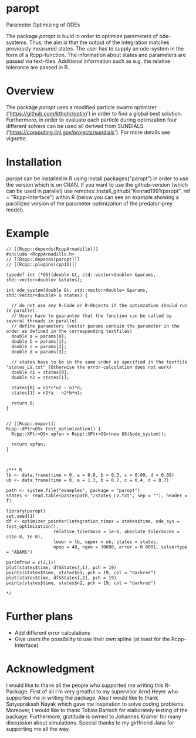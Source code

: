 # paropt

Parameter Optimizing of ODEs

The package *paropt* is build in order to optimize parameters of ode-systems. Thus, the aim is that the output of the integration matches previously measured states. The user has to supply an ode-system in the form of a Rcpp-function. The information about states and parameters are passed via text-files. Additional information such as e.g. the relative tolerance are passed in R.

# Overview

The package *paropt* uses a modified particle swarm optimizer ('https://github.com/kthohr/optim') in order to find a global best solution. Furthermore, in order to evaluate each particle during optimzation four different solvers can be used all derived from SUNDIALS ('https://computing.llnl.gov/projects/sundials'). For more details see vignette. 

# Installation

*paropt* can be installed in R using install.packages("paropt") in order to use the version which is on CRAN. If you want to use the github-version (which can be used in parallel) use 
remotes::install_github("Konrad1991/paropt", ref = "Rcpp-Interface") within R (below you can see an example showing a parallized version of the parameter optimization of the predator-prey model). 

# Example

```Rcpp
// [[Rcpp::depends(RcppArmadillo)]]
#include <RcppArmadillo.h>
// [[Rcpp::depends(paropt)]]
// [[Rcpp::plugins(cpp11)]]

typedef int (*OS)(double &t, std::vector<double> &params, std::vector<double> &states);

int ode_system(double &t, std::vector<double> &params, std::vector<double> & states) {
  
  // do not use any R-Code or R-Objects if the optimzation should run in parallel.
  // Users have to guarantee that the function can be called by several threads in parallel
  // define parameters (vector params contain the parameter in the order as defined in the corresponding textfiles)
  double a = params[0];
  double b = params[1];
  double c = params[2];
  double d = params[3];
  
  // states have to be in the same order as specified in the textfile "states_LV.txt" (Otherwise the error-calculation does not work) 
  double n1 = states[0];
  double n2 = states[1];
  
  states[0] = n1*c*n2 - n1*d;
  states[1] = n2*a - n2*b*n1;
  
  return 0;
}


// [[Rcpp::export]]
Rcpp::XPtr<OS> test_optimization() {
  Rcpp::XPtr<OS> xpfun = Rcpp::XPtr<OS>(new OS(&ode_system));
  
  return xpfun;
}



/*** R
lb <- data.frame(time = 0, a = 0.8, b = 0.3, c = 0.09, d = 0.09)
ub <- data.frame(time = 0, a = 1.3, b = 0.7, c = 0.4, d = 0.7)

path <- system.file("examples", package = "paropt")
states <- read.table(paste(path,"/states_LV.txt", sep = ""), header = T)

library(paropt)
set.seed(1)
df <- optimizer_pointer(integration_times = states$time, ode_sys = test_optimization(),
                  relative_tolerance = 1e-6, absolute_tolerances = c(1e-8, 1e-8),
                  lower = lb, upper = ub, states = states, 
                  npop = 40, ngen = 30000, error = 0.0001, solvertype = "ADAMS")

par(mfrow = c(2,1))
plot(states$time, df$States[,1], pch = 19)
points(states$time, states$n1, pch = 19, col = "darkred")
plot(states$time, df$States[,2], pch = 19)
points(states$time, states$n2, pch = 19, col = "darkred")

*/
```
# Further plans

- Add different error calculations
- Give users the possibility to use their own spline (at least for the Rcpp-Interface)

# Acknowledgment

I would like to thank all the people who supported me writing this R-Package.
First of all I'm very greatful to my supervisor Arnd Heyer who supported me in writing the package.
Also I would like to thank Satyaprakash Nayak which gave me inspiration to solve coding problems.
Moreover, I would like to thank Tobias Bartsch for elaborately testing of the package.
Furthermore, gratitude is owned to Johannes Krämer for many discussion about simulations. 
Special thanks to my girlfriend Jana for supporting me all the way.

